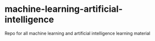 # machine-learning-artificial-intelligence
Repo for all machine learning and artificial intelligence learning material
